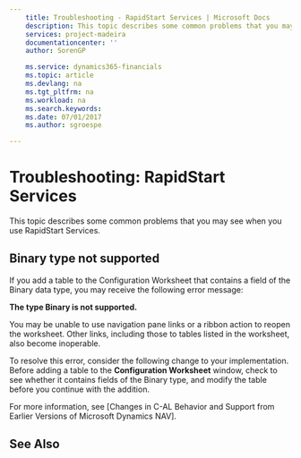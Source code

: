 ```yaml
---
    title: Troubleshooting - RapidStart Services | Microsoft Docs
    description: This topic describes some common problems that you may see when you use RapidStart Services.
    services: project-madeira
    documentationcenter: ''
    author: SorenGP

    ms.service: dynamics365-financials
    ms.topic: article
    ms.devlang: na
    ms.tgt_pltfrm: na
    ms.workload: na
    ms.search.keywords:
    ms.date: 07/01/2017
    ms.author: sgroespe

---
```

# Troubleshooting: RapidStart Services
This topic describes some common problems that you may see when you use RapidStart Services.  

## Binary type not supported  
 If you add a table to the Configuration Worksheet that contains a field of the Binary data type, you may receive the following error message:  

 **The type Binary is not supported.**  

 You may be unable to use navigation pane links or a ribbon action to reopen the worksheet. Other links, including those to tables listed in the worksheet, also become inoperable.  

 To resolve this error, consider the following change to your implementation. Before adding a table to the **Configuration Worksheet** window, check to see whether it contains fields of the Binary type, and modify the table before you continue with the addition.  

 For more information, see [Changes in C-AL Behavior and Support from Earlier Versions of Microsoft Dynamics NAV].  

## See Also  
